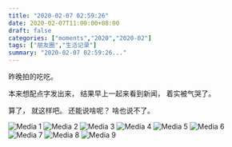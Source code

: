 ```yaml
---
title: "2020-02-07 02:59:26"
date: 2020-02-07T11:00:00+08:00
draft: false
categories: ["moments","2020","2020-02"]
tags: ["朋友圈","生活记录"]
summary: "2020-02-07 02:59:26..."
---
```


昨晚拍的吃吃。

本来想配点字发出来，
结果早上一起来看到新闻，
着实被气哭了。

算了，
就这样吧。
还能说啥呢？
啥也说不了。

![Media 1](/Moments/photos/2020-02-07/202002070259260.jpg)
![Media 2](/Moments/photos/2020-02-07/202002070259261.jpg)
![Media 3](/Moments/photos/2020-02-07/202002070259262.jpg)
![Media 4](/Moments/photos/2020-02-07/202002070259263.jpg)
![Media 5](/Moments/photos/2020-02-07/202002070259264.jpg)
![Media 6](/Moments/photos/2020-02-07/202002070259265.jpg)
![Media 7](/Moments/photos/2020-02-07/202002070259266.jpg)
![Media 8](/Moments/photos/2020-02-07/202002070259267.jpg)
![Media 9](/Moments/photos/2020-02-07/202002070259268.jpg)

